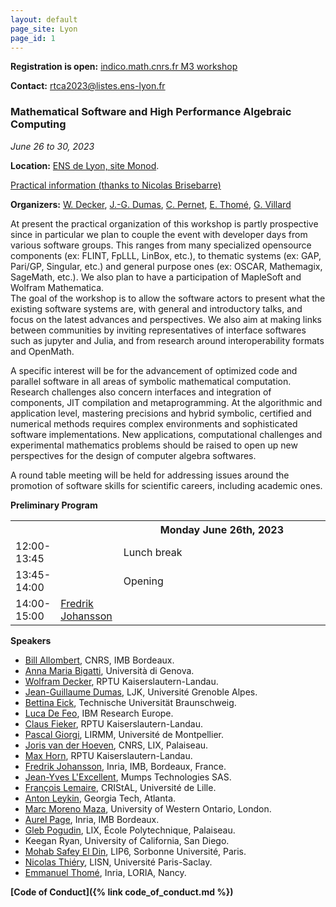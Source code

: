 ```yaml
---
layout: default
page_site: Lyon 
page_id: 1
---
```


**Registration is open:** [indico.math.cnrs.fr M3 workshop](https://indico.math.cnrs.fr/event/9802/)

**Contact:** [rtca2023@listes.ens-lyon.fr](mailto:rtca2023@listes.ens-lyon.fr)

### Mathematical Software and High Performance Algebraic Computing

*June 26 to 30, 2023*

**Location:**  [ENS de Lyon, site Monod](http://www.ens-lyon.fr/en/campus-life/campus-tour/maps-directions).

[Practical information (thanks to Nicolas Brisebarre)](https://perso.ens-lyon.fr/nicolas.brisebarre/lyon_hints.html)

**Organizers:**  [W. Decker](https://math.rptu.de/en/wgs/agag/people/head/decker), [J.-G. Dumas](https://ljk.imag.fr/membres/Jean-Guillaume.Dumas), [C. Pernet](https://ljk.imag.fr/membres/Clement.Pernet), [E. Thomé](https://members.loria.fr/EThome), [G. Villard](https://perso.ens-lyon.fr/gilles.villard)

At present the practical organization of this workshop is partly 
prospective since in particular we plan to couple the event with developer days 
from various software groups. This ranges from many specialized opensource components (ex: FLINT, FpLLL, LinBox, etc.), to thematic systems (ex: GAP, Pari/GP, Singular, etc.) and general purpose ones (ex: OSCAR, Mathemagix, SageMath, etc.). We also plan to have a participation of MapleSoft and Wolfram Mathematica.  
The goal of the workshop is to allow the software actors to present what the existing software systems are, with general and introductory talks, and focus on the latest advances and perspectives. 
We also aim at making links between communities by 
inviting representatives of interface softwares such as jupyter and Julia, and from research around interoperability formats and OpenMath.

A specific interest will be for the advancement of optimized code and parallel software in all areas of symbolic mathematical computation. Research challenges also concern interfaces and integration of components, JIT compilation and metaprogramming. At the 
algorithmic and application level, mastering precisions and hybrid symbolic, certified 
and numerical methods requires complex environments and sophisticated software implementations. New applications, computational challenges and experimental mathematics problems should be raised to open up new perspectives for the design of computer algebra softwares. 

A round table meeting will be held for addressing issues around the promotion of software skills for scientific careers, including academic ones. 

**Preliminary Program**



<table>
<tbody>
	<!-----------     MONDAY ---------------------------------------------->
<tr>
      <th style="width:10%"> </th>
      <th style="width:20%" style="text-align: center"> </th>
      <th style="width:70%">Monday June 26th, 2023</th>
</tr>
<tr>
    <td> 12:00-13:45</td><td></td><td> Lunch break </td>
</tr>
<tr>
    <td> 13:45-14:00</td><td></td><td> Opening </td>
</tr>
<tr>
    <td> 14:00-15:00</td>
    <td><a href="https://fredrikj.net">Fredrik Johansson</a></td>
    <td></td>
</tr>
</tbody>
</table>

**Speakers**
- [Bill Allombert](https://www.math.u-bordeaux.fr/~ballombe/), CNRS, IMB Bordeaux. 
- [Anna Maria Bigatti](https://www.dima.unige.it/~bigatti/), Università di Genova.
- [Wolfram Decker](https://math.rptu.de/en/wgs/agag/people/head/decker), RPTU Kaiserslautern-Landau.
- [Jean-Guillaume Dumas](https://membres-ljk.imag.fr/Jean-Guillaume.Dumas), LJK, Université Grenoble Alpes.
- [Bettina Eick](http://www.iaa.tu-bs.de/beick/), Technische Universität Braunschweig.
- [Luca De Feo](https://defeo.lu), IBM Research Europe.
- [Claus Fieker](https://math.rptu.de/ags/agag/personen/leitung/fieker), RPTU Kaiserslautern-Landau.
- [Pascal Giorgi](https://www.lirmm.fr/~giorgi/), LIRMM, Université de Montpellier.
- [Joris van der Hoeven](https://www.texmacs.org/joris/main/joris.html), CNRS, LIX, Palaiseau.
- [Max Horn](https://www.quendi.de/en/math.html), RPTU Kaiserslautern-Landau.
- [Fredrik Johansson](https://fredrikj.net), Inria, IMB, Bordeaux, France.
- [Jean-Yves L'Excellent](http://perso.ens-lyon.fr/jean-yves.l.excellent), Mumps Technologies SAS.
- [François Lemaire](https://www.fil.univ-lille.fr/~lemairef), CRIStAL, Université de Lille.
- [Anton Leykin](https://antonleykin.math.gatech.edu), Georgia Tech, Atlanta.
- [Marc Moreno Maza](https://www.csd.uwo.ca/~mmorenom/homepage-moreno.html),  University of Western Ontario, London. 
- [Aurel Page](http://www.normalesup.org/~page/index.html), Inria, IMB Bordeaux. 
- [Gleb Pogudin](http://www.lix.polytechnique.fr/Labo/Gleb.POGUDIN), LIX, École Polytechnique, Palaiseau.
- Keegan Ryan, University of California, San Diego.
- [Mohab Safey El Din](https://www-polsys.lip6.fr/~safey/), LIP6, Sorbonne Université, Paris.
- [Nicolas Thiéry](https://www.lisn.upsaclay.fr/members/thiery-nicolas/), LISN, Université Paris-Saclay.
- [Emmanuel Thomé](https://members.loria.fr/EThome/), Inria, LORIA, Nancy.


**[Code of Conduct]({% link code_of_conduct.md %})**



